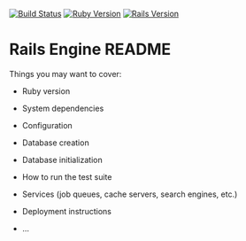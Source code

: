 [![Build Status](https://travis-ci.org/mikecm1141/rails_engine.svg?branch=master)](https://travis-ci.org/mikecm1141/rails_engine)
[![Ruby Version](https://img.shields.io/badge/ruby-2.5.1-red.svg)](https://img.shields.io/badge/ruby-2.5.1-red.svg)
[![Rails Version](https://img.shields.io/badge/rails-%3E%3D%205.2-red.svg)](https://img.shields.io/badge/rails-%3E%3D%205.2-red.svg)

# Rails Engine README

Things you may want to cover:

* Ruby version

* System dependencies

* Configuration

* Database creation

* Database initialization

* How to run the test suite

* Services (job queues, cache servers, search engines, etc.)

* Deployment instructions

* ...
